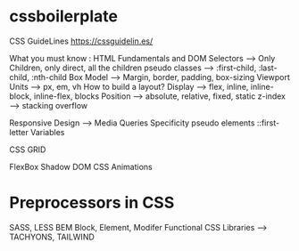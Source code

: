 # cssboilerplate

CSS GuideLines
https://cssguidelin.es/

What you must know : 
HTML Fundamentals and DOM
Selectors --> Only Children, only direct, all the children
pseudo classes --> :first-child, :last-child, :nth-child
Box Model --> Margin, border, padding, box-sizing
Viewport Units --> px, em, vh
How to build a layout?
Display --> flex, inline, inline-block, inline-flex, blocks
Position --> absolute, relative, fixed, static
z-index --> stacking
overflow

Responsive Design --> Media Queries
Specificity
pseudo elements ::first-letter
Variables

CSS GRID

FlexBox
Shadow DOM
CSS Animations

# Preprocessors in CSS
SASS, LESS
BEM Block, Element, Modifer
Functional CSS
Libraries --> TACHYONS, TAILWIND

